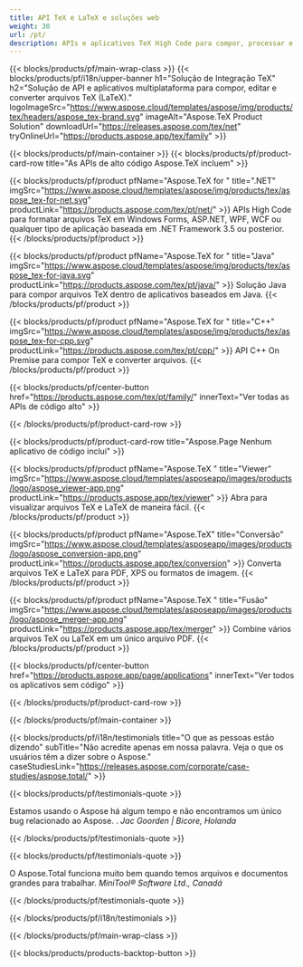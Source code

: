 ```yaml
---
title: API TeX e LaTeX e soluções web
weight: 30
url: /pt/
description: APIs e aplicativos TeX High Code para compor, processar e converter documentos TeX. Esta solução também suporta PDF, EPS, SVG e a maioria dos formatos de imagem como formatos de saída.
---
```


{{< blocks/products/pf/main-wrap-class >}}
{{< blocks/products/pf/i18n/upper-banner h1="Solução de Integração TeX" h2="Solução de API e aplicativos multiplataforma para compor, editar e converter arquivos TeX (LaTeX)." logoImageSrc="https://www.aspose.cloud/templates/aspose/img/products/tex/headers/aspose_tex-brand.svg" imageAlt="Aspose.TeX Product Solution" downloadUrl="https://releases.aspose.com/tex/net" tryOnlineUrl="https://products.aspose.app/tex/family" >}}

{{< blocks/products/pf/main-container >}}
{{< blocks/products/pf/product-card-row title="As APIs de alto código Aspose.TeX incluem" >}}

{{< blocks/products/pf/product pfName="Aspose.TeX for " title=".NET" imgSrc="https://www.aspose.cloud/templates/aspose/img/products/tex/aspose_tex-for-net.svg" productLink="https://products.aspose.com/tex/pt/net/" >}}
APIs High Code para formatar arquivos TeX em Windows Forms, ASP.NET, WPF, WCF ou qualquer tipo de aplicação baseada em .NET Framework 3.5 ou posterior.
{{< /blocks/products/pf/product >}}

{{< blocks/products/pf/product pfName="Aspose.TeX for " title="Java" imgSrc="https://www.aspose.cloud/templates/aspose/img/products/tex/aspose_tex-for-java.svg" productLink="https://products.aspose.com/tex/pt/java/" >}}
Solução Java para compor arquivos TeX dentro de aplicativos baseados em Java.
{{< /blocks/products/pf/product >}}

{{< blocks/products/pf/product pfName="Aspose.TeX for " title="C++" imgSrc="https://www.aspose.cloud/templates/aspose/img/products/tex/aspose_tex-for-cpp.svg" productLink="https://products.aspose.com/tex/pt/cpp/" >}}
API C++ On Premise para compor TeX e converter arquivos.
{{< /blocks/products/pf/product >}}

{{< blocks/products/pf/center-button href="https://products.aspose.com/tex/pt/family/" innerText="Ver todas as APIs de código alto" >}}

{{< /blocks/products/pf/product-card-row >}}

{{< blocks/products/pf/product-card-row title="Aspose.Page Nenhum aplicativo de código inclui" >}}

{{< blocks/products/pf/product pfName="Aspose.TeX " title="Viewer" imgSrc="https://www.aspose.cloud/templates/asposeapp/images/products/logo/aspose_viewer-app.png" productLink="https://products.aspose.app/tex/viewer" >}}
Abra para visualizar arquivos TeX e LaTeX de maneira fácil.
{{< /blocks/products/pf/product >}}

{{< blocks/products/pf/product pfName="Aspose.TeX" title="Conversão" imgSrc="https://www.aspose.cloud/templates/asposeapp/images/products/logo/aspose_conversion-app.png" productLink="https://products.aspose.app/tex/conversion" >}}
Converta arquivos TeX e LaTeX para PDF, XPS ou formatos de imagem.
{{< /blocks/products/pf/product >}}

{{< blocks/products/pf/product pfName="Aspose.TeX " title="Fusão" imgSrc="https://www.aspose.cloud/templates/asposeapp/images/products/logo/aspose_merger-app.png" productLink="https://products.aspose.app/tex/merger" >}}
Combine vários arquivos TeX ou LaTeX em um único arquivo PDF.
{{< /blocks/products/pf/product >}}

{{< blocks/products/pf/center-button href="https://products.aspose.app/page/applications" innerText="Ver todos os aplicativos sem código" >}}

{{< /blocks/products/pf/product-card-row >}}

{{< /blocks/products/pf/main-container >}}

{{< blocks/products/pf/i18n/testimonials title="O que as pessoas estão dizendo" subTitle="Não acredite apenas em nossa palavra. Veja o que os usuários têm a dizer sobre o Aspose." caseStudiesLink="https://releases.aspose.com/corporate/case-studies/aspose.total/" >}}

{{< blocks/products/pf/testimonials-quote >}}
<p class="first">
 Estamos usando o Aspose há algum tempo e não encontramos um único bug relacionado ao Aspose. .
 <em>
  Jac Goorden | Bicore, Holanda
 </em>
</p>

{{< /blocks/products/pf/testimonials-quote >}}

{{< blocks/products/pf/testimonials-quote >}}
<p class="second">
 O Aspose.Total funciona muito bem quando temos arquivos e documentos grandes para trabalhar.
 <em>
  MiniTool® Software Ltd., Canadá
 </em>
</p>

{{< /blocks/products/pf/testimonials-quote >}}

{{< /blocks/products/pf/i18n/testimonials >}}

{{< /blocks/products/pf/main-wrap-class >}}

{{< blocks/products/products-backtop-button >}}